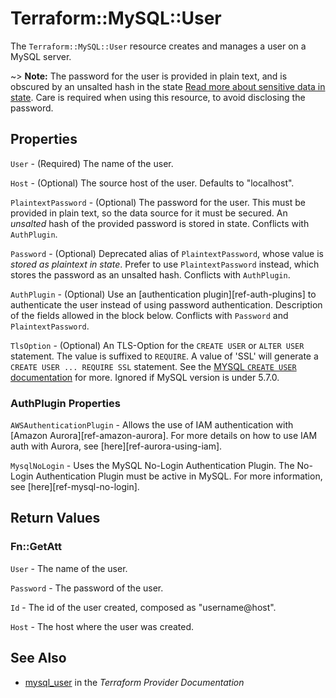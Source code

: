 # Terraform::MySQL::User

The ``Terraform::MySQL::User`` resource creates and manages a user on a MySQL
server.

~> **Note:** The password for the user is provided in plain text, and is
obscured by an unsalted hash in the state
[Read more about sensitive data in state](/docs/state/sensitive-data.html).
Care is required when using this resource, to avoid disclosing the password.

## Properties

`User` - (Required) The name of the user.

`Host` - (Optional) The source host of the user. Defaults to "localhost".

`PlaintextPassword` - (Optional) The password for the user. This must be provided in plain text, so the data source for it must be secured. An _unsalted_ hash of the provided password is stored in state. Conflicts with `AuthPlugin`.

`Password` - (Optional) Deprecated alias of `PlaintextPassword`, whose value is *stored as plaintext in state*. Prefer to use `PlaintextPassword` instead, which stores the password as an unsalted hash. Conflicts with `AuthPlugin`.

`AuthPlugin` - (Optional) Use an [authentication plugin][ref-auth-plugins] to authenticate the user instead of using password authentication.  Description of the fields allowed in the block below. Conflicts with `Password` and `PlaintextPassword`.

`TlsOption` - (Optional) An TLS-Option for the `CREATE USER` or `ALTER USER` statement. The value is suffixed to `REQUIRE`. A value of 'SSL' will generate a `CREATE USER ... REQUIRE SSL` statement. See the [MYSQL `CREATE USER` documentation](https://dev.mysql.com/doc/refman/5.7/en/create-user.html) for more. Ignored if MySQL version is under 5.7.0.

### AuthPlugin Properties

`AWSAuthenticationPlugin` - Allows the use of IAM authentication with [Amazon Aurora][ref-amazon-aurora]. For more details on how to use IAM auth with Aurora, see [here][ref-aurora-using-iam].

`MysqlNoLogin` - Uses the MySQL No-Login Authentication Plugin. The No-Login Authentication Plugin must be active in MySQL. For more information, see [here][ref-mysql-no-login].


## Return Values

### Fn::GetAtt

`User` - The name of the user.

`Password` - The password of the user.

`Id` - The id of the user created, composed as "username@host".

`Host` - The host where the user was created.

## See Also

* [mysql_user](https://www.terraform.io/docs/providers/mysql/r/user.html) in the _Terraform Provider Documentation_